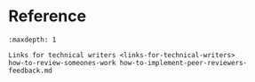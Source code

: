 # Reference

```{toctree}
:maxdepth: 1

Links for technical writers <links-for-technical-writers>
how-to-review-someones-work how-to-implement-peer-reviewers-feedback.md

```
